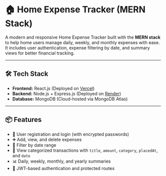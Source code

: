# 🏠 Home Expense Tracker (MERN Stack)

A modern and responsive Home Expense Tracker built with the **MERN stack** to help home users manage daily, weekly, and monthly expenses with ease. It includes user authentication, expense filtering by date, and summary views for better financial tracking.

---

## 🛠️ Tech Stack

- **Frontend:** React.js (Deployed on [Vercel](https://vercel.com))
- **Backend:** Node.js + Express.js (Deployed on [Render](https://render.com))
- **Database:** MongoDB (Cloud-hosted via MongoDB Atlas)

---

## 📦 Features

- 👤 User registration and login (with encrypted passwords)
- ➕ Add, view, and delete expenses
- 📅 Filter by date range
- 🧾 View categorized transactions with `title`, `amount`, `category`, `placedAt`, and `date`
- 📊 Daily, weekly, monthly, and yearly summaries
- 🔐 JWT-based authentication and protected routes

